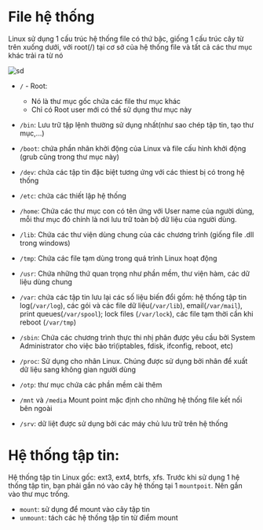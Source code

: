 # File hệ thống 
Linux sử dụng 1 cấu trúc hệ thống file có thứ bậc, giống 1 cấu trúc cây từ trên xuống dưới, với root(/) tại cơ sở của hệ thống file và tất cả các thư mục khác trải ra từ nó

![sd](https://f4-zpcloud.zdn.vn/4005227963907243828/cbc07442cbe400ba59f5.jpg)

- `/` - Root:
  - Nó là thư mục gốc chứa các file thư mục khác 
  - Chỉ có Root user mới có thể sử dụng thư mục này

- `/bin`: Lưu trữ tập lệnh thường sử dụng nhất(như sao chép tập tin, tạo thư mục,...)
- `/boot`: chứa phần nhân khởi động của Linux và file cấu hình khởi động (grub cũng trong thư mục này)
- `/dev`: chứa các tập tin đặc biệt tương ứng với các thiest bị có trong hệ thống
- `/etc`: chứa các thiết lập hệ thống
- `/home`: Chứa các thư mục con có tên ứng với User name của người dùng, mỗi thư mục đó chính là nơi lưu trữ toàn bộ dữ liệu của người dùng.
- `/lib`: Chứa các thư viện dùng chung của các chương trình (giống file .dll trong windows)
- `/tmp`: Chứa các file tạm dùng trong quá trình Linux hoạt động
- `/usr`: Chứa những thứ quan trọng như phần mềm, thư viện hàm, các dữ liệu dùng chung
- `/var`: chứa các tập tin lưu lại các số liệu biến đổi gồm: hệ thống tập tin log(`/var/log`), các gói và các file dữ liệu(`/var/lib`), email(`/var/mail`), print queues(`/var/spool`); lock files (`/var/lock`), các file tạm thời cần khi reboot (`/var/tmp`)
- `/sbin`: Chứa các chương trình thực thi nhị phân được yêu cầu bởi System Administrator cho việc bảo trì(iptables, fdisk, ifconfig, reboot, etc)
- `/proc`: Sử dụng cho nhân Linux. Chúng được sử dụng bởi nhân để xuất dữ liệu sang không gian người dùng
- `/otp`: thư mục chứa các phần mềm cài thêm
- `/mnt` và `/media` Mount point mặc định cho những hệ thống file kết nối bên ngoài
- `/srv`: dữ liệt được sử dụng bởi các máy chủ lưu trữ trên hệ thống

# Hệ thống tập tin:

Hệ thống tập tin Linux gốc: ext3, ext4, btrfs, xfs. Trước khi sử dụng 1 hệ thống tập tin, bạn phải gắn nó vào cây hệ thống tại 1 `mountpoit`. Nên gắn vào thư mục trống.
- `mount`: sử dụng để mount vào cây tập tin
- `unmount`: tách các hệ thống tập tin từ điểm mount